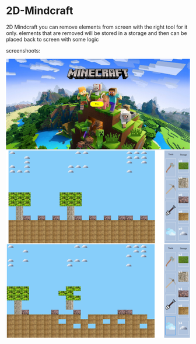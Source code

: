 # 2D-Mindcraft
2D Mindcraft you can remove elements from screen with the right tool for it only. elements that are removed will be stored in a storage and then can be placed back to screen with some logic

screenshoots:

![2D Mindcraft](https://github.com/jonatan1040/2D-Mindcraft/blob/master/screenshoot.PNG)
![2D Mindcraft](https://github.com/jonatan1040/2D-Mindcraft/blob/master/screenshoot2.PNG)
![2D Mindcraft](https://github.com/jonatan1040/2D-Mindcraft/blob/master/screenshoot3.PNG)
